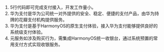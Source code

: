 1. 5行代码即可完成支付接入，开发工作量小。
2. 华为支付是华为公司统一对外提供的安全、稳定、便捷的支付产品，由华为持牌的花瓣支付机构提供服务。
3. 华为支付是基于HarmonyOS的原生支付体验，接入华为支付能够提供良好的系统级支付体验。
4. 元服务如涉及购买行为，需集成HarmonyOS统一收银台，通过系统预置的常用支付方式实现收银服务。